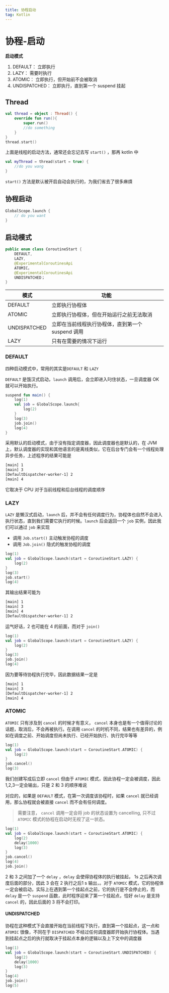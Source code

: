 ```yaml
---
title: 协程启动
tag: Kotlin
---
```


# 协程-启动

**启动模式**

1. DEFAULT： 立即执行
2. LAZY： 需要时执行
3. ATOMIC： 立即执行，但开始前不会被取消
4. UNDISPATCHED： 立即执行，直到第一个 suspend 挂起



## Thread

```kotlin
val thread = object : Thread() {
    override fun run(){
        super.run()
        //do something
    }
}
thread.start()
```

上面是线程的启动方法，通常还会忘记去写 `start()` ，那再 kotlin 中

```kotlin
val myThread = thread(start = true) {
    //do you wang
}
```

`start()` 方法是默认被开启自动会执行的，为我们省去了很多麻煩

## 协程启动

```kotlin
GlobalScope.launch {
    // do you want
}
```

## 启动模式

```kotlin
public enum class CoroutineStart {
    DEFAULT,
    LAZY,
    @ExperimentalCoroutinesApi
    ATOMIC，
    @ExperimentalCoroutinesApi
    UNDISPATCHED；
}
```

| 模式         | 功能                                              |
| ------------ | ------------------------------------------------- |
| DEFAULT      | 立即执行协程体                                    |
| ATOMIC       | 立即执行协程体，但在开始运行之前无法取消          |
| UNDISPATCHED | 立即在当前线程执行协程体，直到第一个 suspend 调用 |
| LAZY         | 只有在需要的情况下运行                            |

### DEFAULT

四种启动模式中，常用的其实是`DEFAULT` 和 `LAZY`

`DEFAULT` 是饿汉式启动，`launch` 调用后，会立即进入叼住状态，一旦调度器 OK 就可以开始执行。

```KOTLIN
suspend fun main() {
    log(1)
    val job = GlobalScope.launch{
        log(2)
    }
    log(3)
    job.join()
    log(4)
}
```

采用默认的启动模式，由于没有指定调度器，因此调度器也是默认的，在 JVM 上，默认调度器的实现和其他语言的是离线类似，它在后台专门会有一个线程处理异步任务，上述程序的结果可能是

```tex
[main] 1
[main] 3
[DefaultDispatcher-worker-1] 2
[main] 4
```

它取决于 CPU 对于当前线程和后台线程的调度顺序

### LAZY

`LAZY` 是懒汉式启动，`launch` 后，并不会有任何调度行为，协程体也自然不会进入执行状态，直到我们需要它执行的时候。`launch` 后会返回一个 `job` 实例，因此我们可以通过 `job` 来实现

* 调用 `Job.start()` 主动触发协程的调度
* 调用 `Job.join()` 隐式的触发协程的调度

```kotlin
log(1)
val job = GlobalScope.launch(start = CoroutineStart.LAZY) {
    log(2)
}
log(3)
job.start()
log(4)
```

其输出结果可能为

```tex
[main] 1
[main] 3
[main] 4
[DefaultDispatcher-worker-1] 2
```

运气好话，2 也可能在 4  的前面，而对于 `join()`

```kotlin
log(1)
val job = GlobalScope.launch(start = CoroutineStart.LAZY) {
    log(2)
}
log(3)
job.join()
log(4)
```

因为要等待协程执行完毕，因此数据结果一定是

```tex
[main] 1
[main] 3
[DefaultDispatcher-worker-1] 2
[main] 4
```

### ATOMIC

`ATOMIC` 只有涉及到 `cancel` 的时候才有意义， `cancel` 本身也是有一个值得讨论的话题，取消后，不会再被执行。在调用 `cancel` 的时机不同，结果也有差异的，例如在调度之前、开始调度但尚未执行、已经开始执行、执行完毕等等

```kotlin
log(1)
val job = GlobalScope.launch(start = CoroutineStart.ATOMIC) {
    log(2)
}
job.cancel()
log(3)
```

我们创建写成后立即 `cancel` 但由于 `ATOMIC` 模式，因此协程一定会被调度，因此 1,2,3一定会输出，只是 2 和 3 的顺序难说

对应的，如果是 `DEFAULT` 模式，在第一次调度该协程时，如果 `cancel` 就已经调用，那么协程就会被直接 `cancel` 而不会有任何调度。

> 需要注意， `cancel` 调用一定会将 job 的状态设置为 cancelling, 只不过 `ATOMIC` 模式的协程在启动时无视了这一状态。

```kotlin
log(1)
val job = GlobalScope.launch(start = CoroutineStart.ATOMIC) {
    log(2)
    delay(1000)
    log(3)
}
job.cancel()
log(4)
job.join()
```

2 和 3 之间加了一个 `delay` ，`delay` 会使得协程体的执行被挂起， 1s 之后再次调度后面的部分，因此 3 会在 2 执行之后1 s 输出，。对于 `ATOMIC` 模式，它的协程体一定会被启动，实际上在遇到第一个挂起点之前，它的执行是不会停止的，而 `delay` 是一个 `suspend` 函数，此时程序迎来了第一个挂起点，恰好 `delay` 是支持 `cancel` 的，因此后面的 3 将不会打印。

#### UNDISPATCHED

协程在这种模式下会直接开始在当前线程下执行，直到第一个挂起点，这一点和 `ATOMIC` 很像，不同在于 `DISPATCHED` 不经过任何调度器即开始执行协程体。当遇到挂起点之后的执行就取决于挂起点本身的逻辑以及上下文中的调度器

```kotlin
log(1)
val job = GlobalScope.launch(start = CoroutineStart.UNDISPATCHED) {
    log(2)
    delay(1000)
    log(3)
}
log(4)
job.join()
log(5)
```

